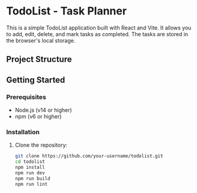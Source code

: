 # TodoList - Task Planner

This is a simple TodoList application built with React and Vite. It allows you to add, edit, delete, and mark tasks as completed. The tasks are stored in the browser's local storage.

## Project Structure

## Getting Started

### Prerequisites

- Node.js (v14 or higher)
- npm (v6 or higher)

### Installation

1. Clone the repository:
   ```sh
   git clone https://github.com/your-username/todolist.git
   cd todolist
   npm install
   npm run dev
   npm run build
   npm run lint
   
